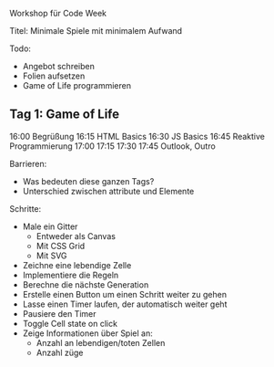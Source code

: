 Workshop für Code Week

Titel: Minimale Spiele mit minimalem Aufwand

Todo:
- Angebot schreiben
- Folien aufsetzen
- Game of Life programmieren

## Tag 1: Game of Life

16:00 Begrüßung
16:15 HTML Basics
16:30 JS Basics
16:45 Reaktive Programmierung
17:00 
17:15
17:30
17:45 Outlook, Outro


Barrieren:
- Was bedeuten diese ganzen Tags?
- Unterschied zwischen attribute und Elemente


Schritte:
- Male ein Gitter
  - Entweder als Canvas
  - Mit CSS Grid
  - Mit SVG
- Zeichne eine lebendige Zelle 
- Implementiere die Regeln
- Berechne die nächste Generation
- Erstelle einen Button um einen Schritt weiter zu gehen
- Lasse einen Timer laufen, der automatisch weiter geht
- Pausiere den Timer
- Toggle Cell state on click
- Zeige Informationen über Spiel an:
  - Anzahl an lebendigen/toten Zellen
  - Anzahl züge
